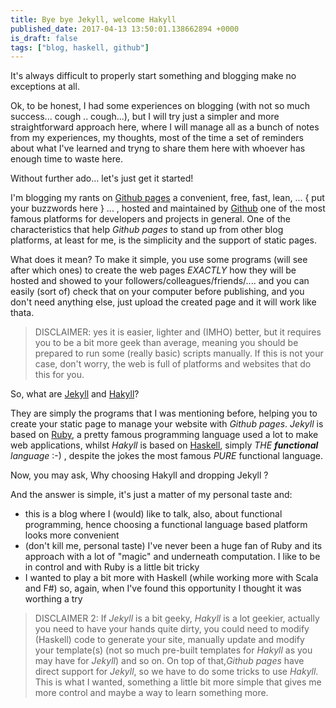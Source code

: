 ```yaml
---
title: Bye bye Jekyll, welcome Hakyll
published_date: 2017-04-13 13:50:01.138662894 +0000
is_draft: false
tags: ["blog, haskell, github"]
---
```




It's always difficult to properly start something and blogging make no exceptions at all.

Ok, to be honest, I had some experiences on blogging (with not so much success... cough .. cough...), but I will try just a simpler and more straightforward approach here, where I will manage all as a bunch of notes from my experiences, my thoughts, most of the time a set of reminders about what I've learned and tryng to share them here with whoever has enough time to waste here.

Without further ado... let's just get it started!

I'm blogging my rants on [Github pages](https://pages.github.com/) a convenient, free, fast, lean, ... { put your buzzwords here } ... , hosted and maintained by [Github](https://github.com/) one of the most famous platforms for developers and projects in general. One of the characteristics that help *Github pages* to stand up from other blog platforms, at least for me, is the simplicity and the support of static pages.

What does it mean? To make it simple, you use
some programs (will see after which ones) to create the web pages *EXACTLY* how they will be hosted and showed to your followers/colleagues/friends/.... and you can easily (sort of) check that on your computer before publishing, and you don't need anything else, just upload the created page and it will work like thata.

> DISCLAIMER: yes it is easier, lighter and (IMHO) better, but it requires you to be a bit more geek than average, meaning you should be prepared to run some (really basic) scripts manually. If this is not your case, don't worry, the web is full of platforms and websites that do this for you.

So, what are [Jekyll](http://jekyllrb.com/) and [Hakyll](https://jaspervdj.be/hakyll/)?

They are simply the programs that I was mentioning before, helping you to create your static page to manage your website with *Github pages*. *Jekyll* is based on [Ruby](https://www.ruby-lang.org/en/), a pretty famous programming language used a lot to make web applications, whilst *Hakyll* is
based on [Haskell](https://www.haskell.org/), simply _THE **functional** language_ :-) , despite the jokes the most famous _PURE_ functional language.

Now, you may ask, Why choosing Hakyll and dropping Jekyll ?

And the answer is simple, it's just a matter of my personal taste and:

  * this is a blog where I (would) like to talk, also, about functional programming, hence choosing a functional language based platform looks more convenient
  * (don't kill me, personal taste) I've never been a huge fan of Ruby and its approach with a lot of "magic" and underneath computation. I like to be in control and with Ruby is a little bit tricky
  * I wanted to play a bit more with Haskell (while working more with Scala and F#) so, again, when I've found this opportunity I thought it was worthing a try

> DISCLAIMER 2: If *Jekyll* is a bit geeky, *Hakyll* is a lot geekier, actually you need to have your hands quite dirty, you could need to modify (Haskell) code to generate your site, manually update and modify your template(s) (not so much pre-built templates for *Hakyll* as you may have for *Jekyll*) and so on.
On top of that,*Github pages* have direct support for *Jekyll*, so we have to do some tricks to use *Hakyll*.
This is what I wanted, something a little bit more simple that gives me more control and maybe a way to learn something more.
